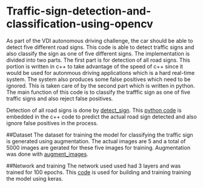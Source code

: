 # Traffic-sign-detection-and-classification-using-opencv
As part of the VDI autonomous driving challenge, the car should be able to detect five different road signs. This code is able to detect traffic signs and also classify the sign 
as one of five different signs. The implementation is divided into two parts. The first part is for detection of all road signs. This portion is written in c++ to take advantage of
the speed of c++ since it would be used for autonmous driving applications which is a hard real-time system. The system also produces some false positives which need to be ignored.
This is taken care of by the second part which is written in python. The main function of this code is to classify the trafffic sign as one of five traffic signs and also reject 
false positives. 

Detection of all road signs is done by [detect_sign](detect_sign.cpp). This [python code](Net_predict.py) is embedded in the c++ code to predict the actual road sign detected and 
also ignore false positives in the process.


##Dataset
The dataset for training the model for classifying the traffic sign is generated using augmentation. The actual images are 5 and a total of 5000 images are gerated for these five 
images for training. Augmentation was done with [augment_images](augment_images.py).


##Network and training
The network used used had 3 layers and was trained for 100 epochs. This [code](augment_images.py) is used for building and training training the model using keras.



